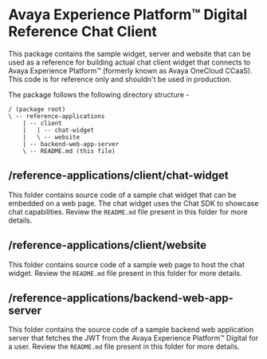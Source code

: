 # Avaya Experience Platform™ Digital Reference Chat Client


This package contains the sample widget, server and website that can be used as a reference for building actual chat client widget that connects to Avaya Experience Platform™ (formerly known as Avaya OneCloud CCaaS). This code is for reference only and shouldn't be used in production.

The package follows the following directory structure - 

    / (package root)
    \ -- reference-applications
        | -- client
        |   | -- chat-widget
        |   \ -- website
        | -- backend-web-app-server
        \ -- README.md (this file)


## /reference-applications/client/chat-widget

This folder contains source code of a sample chat widget that can be embedded on a web page. The chat widget uses the Chat SDK to showcase chat capabilities. Review the `README.md` file present in this folder for more details.

## /reference-applications/client/website

This folder contains source code of a sample web page to host the chat widget. Review the `README.md` file present in this folder for more details.

## /reference-applications/backend-web-app-server

This folder contains the source code of a sample backend web application server that fetches the JWT from the Avaya Experience Platform™ Digital for a user. Review the `README.md` file present in this folder for more details.

